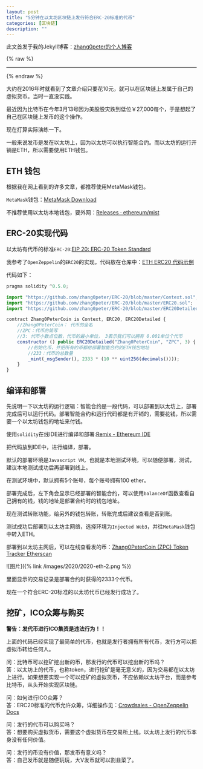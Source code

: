 ```yaml
---
layout: post
title: "5分钟在以太坊区块链上发行符合ERC-20标准的代币"
categories: [区块链]
description: ""
---
```


此文首发于我的Jekyll博客：[zhang0peter的个人博客](https://zhang0peter.com)         

{% raw %}
***          
{% endraw %}

大约在2016年时就看到了文章介绍只要花10元，就可以在区块链上发属于自己的虚拟货币。当时一直没实践。

最近因为比特币在今年3月13号因为美股股灾跌到低位￥27,000每个，于是想起了自己在区块链上发币的这个操作。

现在打算实际演练一下。

一般来说发币是发在以太坊上，因为以太坊可以执行智能合约。而以太坊的运行开销是ETH，所以需要使用ETH钱包。

## ETH 钱包

根据我在网上看到的许多文章，都推荐使用MetaMask钱包。

`MetaMask`钱包：[MetaMask Download](https://metamask.io/download.html)

不推荐使用以太坊本地钱包，要外网：[Releases · ethereum/mist](https://github.com/ethereum/mist/releases)

## ERC-20实现代码

以太坊有代币的标准`ERC-20`:[EIP 20: ERC-20 Token Standard](https://eips.ethereum.org/EIPS/eip-20)


我参考了`OpenZeppelin`的`ERC20`的实现，代码放在仓库中：[ETH ERC20 代码示例](https://github.com/zhang0peter/ERC-20)


代码如下：
```js
pragma solidity ^0.5.0;

import "https://github.com/zhang0peter/ERC-20/blob/master/Context.sol";
import "https://github.com/zhang0peter/ERC-20/blob/master/ERC20.sol";
import "https://github.com/zhang0peter/ERC-20/blob/master/ERC20Detailed.sol";

contract Zhang0PeterCoin is Context, ERC20, ERC20Detailed {
    //Zhang0PeterCoin： 代币的全名
    //ZPC：代币的简写
    //3: 代币小数点位数，代币的最小单位， 3表示我们可以拥有 0.001单位个代币
    constructor () public ERC20Detailed("Zhang0PeterCoin", "ZPC", 3) {
        //初始化币，并把所有的币都给部署智能合约的ETH钱包地址
        //233：代币的总数量
        _mint(_msgSender(), 2333 * (10 ** uint256(decimals())));
    }
}
```



## 编译和部署

先说明一下以太坊的运行逻辑：智能合约是一段代码，可以部署到以太坊上，部署完成后可以运行代码。部署智能合约和运行代码都是有开销的，需要花钱，所以需要一个以太坊钱包的地址来付钱。

使用`solidity`在线IDE进行编译和部署:[Remix - Ethereum IDE](https://remix.ethereum.org/)

把代码放到IDE中，进行编译，部署。

默认的部署环境是`Javascript VM`，也就是本地测试环境，可以随便部署，测试，建议本地测试成功后再部署到线上。

在测试环境中，默认拥有5个账号，每个账号拥有100 ether。

部署完成后，左下角会显示已经部署的智能合约，可以使用`balanceOf`函数查看自己拥有的钱，钱的地址是部署合约时的钱包地址。

现在测试转账功能，给另外的钱包转账，转账完成后建议查看是否到账。

测试成功后部署到以太坊主网络，选择环境为`Injected Web3`，并往`MetaMask`钱包中转入ETH。

部署到以太坊主网后，可以在线查看发的币：[Zhang0PeterCoin (ZPC) Token Tracker  Etherscan](https://etherscan.io/token/0x5C0529E9C08F37249b70cF6030Ba74C1cF898838)


![图片]({% link /images/2020/2020-eth-2.png %})

里面显示的交易记录是部署合约时获得的2333个代币。




现在一个符合ERC-20标准的以太坊代币已经发行成功了。









## 挖矿，ICO众筹与购买

**警告：发代币进行ICO集资是违法行为！！**


上面的代码已经实现了最简单的代币，也就是发行者拥有所有代币，发行方可以把虚拟币转给任何人。


问：比特币可以挖矿挖出新的币，那发行的代币可以挖出新的币吗？       
答：以太坊上的代币，也称token，进行挖矿是毫无意义的，因为交易都在以太坊上进行。如果想要实现一个可以挖矿的虚拟货币，不应依赖以太坊平台，而是参考比特币，从头开始实现区块链。

问：如何进行ICO众筹？          
答：ERC20标准的代币允许众筹，详细操作见：[Crowdsales - OpenZeppelin Docs](https://docs.openzeppelin.com/contracts/2.x/crowdsales)

问：发行的代币可以购买吗？         
答：想要购买虚拟货币，需要这个虚拟货币在交易所上线。以太坊上发行的代币本身没有任何价值。

问：发行的币没有价值，那发币有意义吗？               
答：自己发币就是随便玩玩，大V发币就可以割韭菜了。

